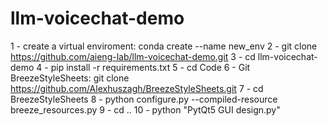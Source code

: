 # llm-voicechat-demo

1 - create a virtual enviroment: conda create --name new_env
2 - git clone https://github.com/aieng-lab/llm-voicechat-demo.git
3 - cd llm-voicechat-demo
4 - pip install -r requirements.txt
5 - cd Code
6 - Git BreezeStyleSheets: git clone https://github.com/Alexhuszagh/BreezeStyleSheets.git
7 - cd BreezeStyleSheets
8 - python configure.py --compiled-resource breeze_resources.py
9 - cd ..
10 - python "PytQt5 GUI design.py"

